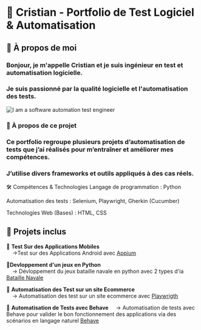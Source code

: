 # 🚀 Cristian - Portfolio de Test Logiciel & Automatisation
## 👋 À propos de moi
###   Bonjour, je m'appelle Cristian et je suis ingénieur en test et automatisation logicielle.
###  Je suis passionné par la qualité logicielle et l'automatisation des tests.

![I am a software automation test engineer](https://sdmntpritalynorth.oaiusercontent.com/files/00000000-ad50-5246-b7a1-b4fb202c93a2/raw?se=2025-04-02T16%3A40%3A17Z&sp=r&sv=2024-08-04&sr=b&scid=8e3d962e-e64b-598f-9abd-e71b46467bd4&skoid=54ae6e2b-352e-4235-bc96-afa2512cc978&sktid=a48cca56-e6da-484e-a814-9c849652bcb3&skt=2025-04-02T06%3A12%3A25Z&ske=2025-04-03T06%3A12%3A25Z&sks=b&skv=2024-08-04&sig=%2BHLhyydI/1c0ulF2HRBEDpM45j1kn9SCDdg3AlSxyOc%3D)



### 📌 À propos de ce projet
### Ce portfolio regroupe plusieurs projets d’automatisation de tests que j’ai réalisés pour m’entraîner et améliorer mes compétences.
### J’utilise divers frameworks et outils appliqués à des cas réels.

🛠 Compétences & Technologies
Langage de programmation : Python

Automatisation des tests : Selenium, Playwright, Gherkin (Cucumber)

Technologies Web (Bases) : HTML, CSS
## 📂 Projets inclus

🔹 **Test Sur des Applications Mobiles**  
&nbsp;&nbsp;&nbsp;&nbsp;→Test sur des Applications Android  avec  [Appium](https://github.com/cristian772/QA-testing-autmation/tree/main/Appium)

🔹**Devloppement d'un jeux en Python**  
&nbsp;&nbsp;&nbsp;&nbsp;→ Dévloppement du jeux bataille navale en python avec 2 types d'ia [Bataille Navale](https://github.com/cristian772/QA-testing-autmation/tree/main/Games)

🔹 **Automatisation des Test sur un site Ecommerce**  
&nbsp;&nbsp;&nbsp;&nbsp;→ Automatisation des test sur un site ecommerce avec [Playwrigth](https://github.com/cristian772/QA-testing-autmation/tree/main/Playwrigth)

🔹 **Automatisation de Tests avec Behave**
&nbsp;&nbsp;&nbsp;&nbsp;→ Automatisation de tests avec Behave pour valider le bon fonctionnement des applications via des scénarios en langage naturel [Behave](https://github.com/cristian772/QA-testing-autmation/tree/main/features)






